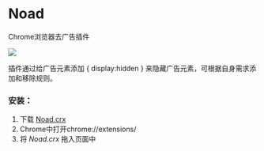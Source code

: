 # Noad
Chrome浏览器去广告插件

![](https://img2018.cnblogs.com/blog/1150501/201901/1150501-20190124183612880-2117414817.png)

插件通过给广告元素添加 { display:hidden } 来隐藏广告元素，可根据自身需求添加和移除规则。

### 安装：

1. 下载 [Noad.crx](https://github.com/yeild/Noad/blob/master/dist/Noad.crx?raw=true)
2. Chrome中打开chrome://extensions/
3. 将 *Noad.crx* 拖入页面中



